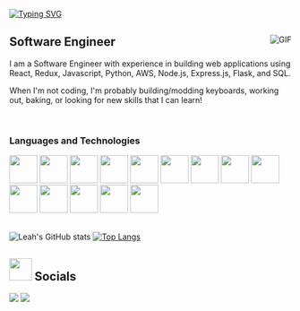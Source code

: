 
<!---
Leahk1m/Leahk1m is a ✨ special ✨ repository because its `README.md` (this file) appears on your GitHub profile.
You can click the Preview link to take a look at your changes.
--->


[![Typing SVG](https://readme-typing-svg.herokuapp.com?color=F4B9F7&lines=Welcome+to+my+Github!;My+name+is+Leah)](https://git.io/typing-svg)

<div>
  <img align="right" alt="GIF" src="https://c.tenor.com/Bgi_54meeiMAAAAC/anime-typing.gif"/>
  <h2>Software Engineer</h2>
  <p>I am a Software Engineer with experience in building web applications using React, Redux, Javascript, Python, AWS, Node.js, Express.js, Flask, and SQL.</p>
 
  <p>When I'm not coding, I'm probably building/modding keyboards, working out, baking, or looking for new skills that I can learn!</p>
</div>

<br/>

### Languages and Technologies
<div>
   <img src="https://cdn.jsdelivr.net/gh/devicons/devicon/icons/javascript/javascript-plain.svg" style="width:50px;" />
   <img src="https://svgshare.com/i/931.svg" style="width:50px;" />
   <img src="https://seeklogo.com/images/N/nodejs-logo-FBE122E377-seeklogo.com.png" style="width:50px;" />
   <img src="https://cdn.jsdelivr.net/gh/devicons/devicon/icons/react/react-original-wordmark.svg" style="width:50px;" />
   <img src="https://cdn.jsdelivr.net/gh/devicons/devicon/icons/redux/redux-original.svg" style="width:50px;" />
   <img src="https://seeklogo.com/images/P/python-logo-A32636CAA3-seeklogo.com.png" style="width:50px;" />
   <img src="https://seeklogo.com/images/F/flask-logo-44C507ABB7-seeklogo.com.png" style="width:50px;" />
   <img src="https://cdn.jsdelivr.net/gh/devicons/devicon/icons/postgresql/postgresql-original-wordmark.svg" style="width:50px;" />
   <img src="https://cdn.jsdelivr.net/gh/devicons/devicon/icons/sequelize/sequelize-plain-wordmark.svg" style="width:50px;" />
   <img src="https://cdn.jsdelivr.net/gh/devicons/devicon/icons/html5/html5-plain-wordmark.svg" style="width:50px;" />
   <img src="https://cdn.jsdelivr.net/gh/devicons/devicon/icons/css3/css3-plain-wordmark.svg" style="width:50px;" />
   <img src="https://cdn.jsdelivr.net/gh/devicons/devicon/icons/vscode/vscode-original-wordmark.svg" style="width:50px;" />
   <img src="https://cdn.jsdelivr.net/gh/devicons/devicon/icons/heroku/heroku-plain-wordmark.svg" style="width:50px;" />
   <img src="https://seeklogo.com/images/A/aws-s3-simple-storage-service-logo-B280D33C1B-seeklogo.com.png" style="width:50px;" />
</div>

<br/>



![Leah's GitHub stats](https://github-readme-stats.vercel.app/api?username=Leahk1m&show_icons=true&theme=radical)
[![Top Langs](https://github-readme-stats.vercel.app/api/top-langs/?username=Leahk1m&layout=compact&theme=calm&text_color=d7e3fc&title_color=a69ecd)](https://github.com/Leahk1m/github-readme-stats)



## <img height="40" src="https://raw.githubusercontent.com/innng/innng/master/assets/kyubey.gif"/> Socials
[![](https://img.shields.io/badge/-linkedin-0073B1?style=flat-square)](https://www.linkedin.com/in/leahk1m/)
[![](https://img.shields.io/badge/-resume-332B40?style=flat-square)](https://docs.google.com/document/d/1Zudii0XRhT6B5RqELLuajnlsU7Lc3mJkLlWyDSRZgXw/edit?usp=sharing)
